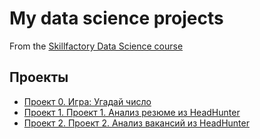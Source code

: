 # My data science projects

From the [Skillfactory Data Science course](https://skillfactory.ru/data-scientist)

## Проекты

- [Проект 0. Игра: Угадай число](https://github.com/borrnbor/sf_dataScience/tree/main/project_0)
- [Проект 1. Проект 1. Анализ резюме из HeadHunter](https://github.com/borrnbor/sf_project1)
- [Проект 2. Проект 2. Анализ вакансий из HeadHunter](https://github.com/borrnbor/sf_project2)
